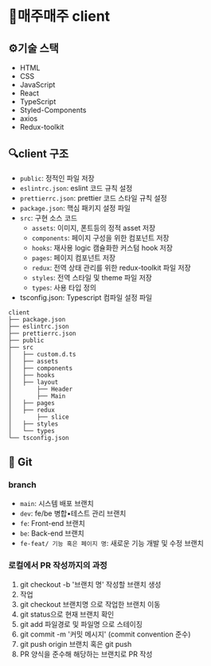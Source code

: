 # 🍶매주매주 client
## ⚙️기술 스택

- HTML
- CSS
- JavaScript
- React
- TypeScript
- Styled-Components
- axios
- Redux-toolkit

## 🔍client 구조
- `public`: 정적인 파일 저장
- `eslintrc.json`: eslint 코드 규칙 설정
- `prettierrc.json`: prettier 코드 스타일 규칙 설정
- `package.json`: 핵심 패키지 설정 파일
- `src`: 구현 소스 코드
  - `assets`: 이미지, 폰트등의 정적 asset 저장
  - `components`:  페이지 구성을 위한 컴포넌트 저장
  - `hooks`: 재사용 logic 캠슐화한 커스텀 hook 저장
  - `pages`: 페이지 컴포넌트 저장
  - `redux`: 전역 상태 관리를 위한 redux-toolkit 파일 저장
  - `styles`: 전역 스타일 및 theme 파일 저장
  - `types`: 사용 타입 정의
- tsconfig.json: Typescript 컴파일 설정 파일

```
client
├── package.json
├── eslintrc.json
├── prettierrc.json
├── public
├── src
│   ├── custom.d.ts
│   ├── assets
│   ├── components
│   ├── hooks
│   ├── layout
│       ├── Header
│       ├── Main
│   ├── pages
│   ├── redux
│       ├── slice
│   ├── styles
│   └── types
└── tsconfig.json
 ```
 
 ## 🔔 Git
 ### branch
 - `main`: 시스템 배포 브랜치
 - `dev`: fe/be 병합•테스트 관리 브랜치
 - `fe`: Front-end 브랜치
 - `be`: Back-end 브랜치
 - `fe-feat/ 기능 혹은 페이지 명`: 새로운 기능 개발 및 수정 브랜치


 ### 로컬에서 PR 작성까지의 과정
 1. git checkout -b '브랜치 명' 작성할 브랜치 생성
 2. 작업
 3. git checkout 브랜치명 으로 작업한 브랜치 이동
 4. git status으로 현재 브랜치 확인
 5. git add 파일경로 및 파일명 으로 스테이징
 6. git commit -m '커밋 메시지' (commit convention 준수)
 7. git push origin 브랜치 혹은 git push
 8. PR 양식을 준수해 해당하는 브랜치로 PR 작성

